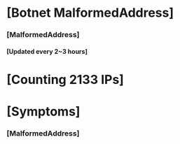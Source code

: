 # [Botnet MalformedAddress]
### [MalformedAddress]
#### [Updated every 2~3 hours]

# [Counting 2133 IPs]

# [Symptoms] 
###   [MalformedAddress]
